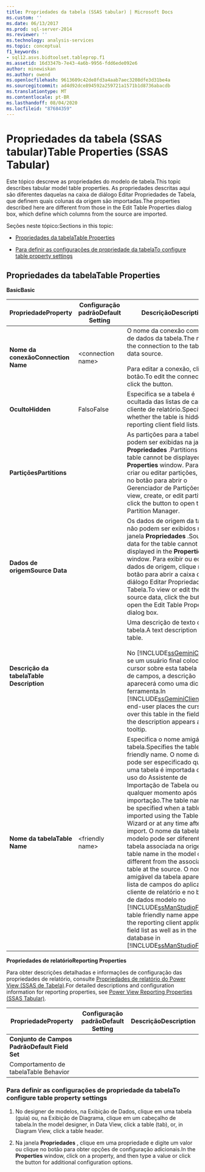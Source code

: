```yaml
---
title: Propriedades da tabela (SSAS tabular) | Microsoft Docs
ms.custom: ''
ms.date: 06/13/2017
ms.prod: sql-server-2014
ms.reviewer: ''
ms.technology: analysis-services
ms.topic: conceptual
f1_keywords:
- sql12.asvs.bidtoolset.tableprop.f1
ms.assetid: 16d3347b-7e43-4a6b-9956-fdd6ede092e6
author: minewiskan
ms.author: owend
ms.openlocfilehash: 9613609c42de8fd3a4aab7aec3208dfe3d31be4a
ms.sourcegitcommit: ad4d92dce894592a259721a1571b1d8736abacdb
ms.translationtype: MT
ms.contentlocale: pt-BR
ms.lasthandoff: 08/04/2020
ms.locfileid: "87684359"
---
```

# <a name="table-properties-ssas-tabular"></a><span data-ttu-id="37d28-102">Propriedades da tabela (SSAS tabular)</span><span class="sxs-lookup"><span data-stu-id="37d28-102">Table Properties (SSAS Tabular)</span></span>
  <span data-ttu-id="37d28-103">Este tópico descreve as propriedades do modelo de tabela.</span><span class="sxs-lookup"><span data-stu-id="37d28-103">This topic describes tabular model table properties.</span></span> <span data-ttu-id="37d28-104">As propriedades descritas aqui são diferentes daquelas na caixa de diálogo Editar Propriedades de Tabela, que definem quais colunas da origem são importadas.</span><span class="sxs-lookup"><span data-stu-id="37d28-104">The properties described here are different from those in the Edit Table Properties dialog box, which define which columns from the source are imported.</span></span>  
  
 <span data-ttu-id="37d28-105">Seções neste tópico:</span><span class="sxs-lookup"><span data-stu-id="37d28-105">Sections in this topic:</span></span>  
  
-   [<span data-ttu-id="37d28-106">Propriedades da tabela</span><span class="sxs-lookup"><span data-stu-id="37d28-106">Table Properties</span></span>](#bkmk_properties)  
  
-   [<span data-ttu-id="37d28-107">Para definir as configurações de propriedade da tabela</span><span class="sxs-lookup"><span data-stu-id="37d28-107">To configure table property settings</span></span>](#bkmk_config_prop)  
  
##  <a name="table-properties"></a><a name="bkmk_properties"></a><span data-ttu-id="37d28-108">Propriedades da tabela</span><span class="sxs-lookup"><span data-stu-id="37d28-108">Table Properties</span></span>  
 <span data-ttu-id="37d28-109">**Basic**</span><span class="sxs-lookup"><span data-stu-id="37d28-109">**Basic**</span></span>  
  
|<span data-ttu-id="37d28-110">Propriedade</span><span class="sxs-lookup"><span data-stu-id="37d28-110">Property</span></span>|<span data-ttu-id="37d28-111">Configuração padrão</span><span class="sxs-lookup"><span data-stu-id="37d28-111">Default Setting</span></span>|<span data-ttu-id="37d28-112">Descrição</span><span class="sxs-lookup"><span data-stu-id="37d28-112">Description</span></span>|  
|--------------|---------------------|-----------------|  
|<span data-ttu-id="37d28-113">**Nome da conexão**</span><span class="sxs-lookup"><span data-stu-id="37d28-113">**Connection Name**</span></span>|\<connection name>|<span data-ttu-id="37d28-114">O nome da conexão com a fonte de dados da tabela.</span><span class="sxs-lookup"><span data-stu-id="37d28-114">The name of the connection to the table's data source.</span></span><br /><br /> <span data-ttu-id="37d28-115">Para editar a conexão, clique no botão.</span><span class="sxs-lookup"><span data-stu-id="37d28-115">To edit the connection, click the button.</span></span>|  
|<span data-ttu-id="37d28-116">**Oculto**</span><span class="sxs-lookup"><span data-stu-id="37d28-116">**Hidden**</span></span>|<span data-ttu-id="37d28-117">Falso</span><span class="sxs-lookup"><span data-stu-id="37d28-117">False</span></span>|<span data-ttu-id="37d28-118">Especifica se a tabela é ocultada das listas de campo de cliente de relatório.</span><span class="sxs-lookup"><span data-stu-id="37d28-118">Specifies whether the table is hidden from reporting client field lists.</span></span>|  
|<span data-ttu-id="37d28-119">**Partições**</span><span class="sxs-lookup"><span data-stu-id="37d28-119">**Partitions**</span></span>||<span data-ttu-id="37d28-120">As partições para a tabela não podem ser exibidas na janela **Propriedades** .</span><span class="sxs-lookup"><span data-stu-id="37d28-120">Partitions for the table cannot be displayed in the **Properties** window.</span></span> <span data-ttu-id="37d28-121">Para exibir, criar ou editar partições, clique no botão para abrir o Gerenciador de Partições.</span><span class="sxs-lookup"><span data-stu-id="37d28-121">To view, create, or edit partitions, click the button to open the Partition Manager.</span></span>|  
|<span data-ttu-id="37d28-122">**Dados de origem**</span><span class="sxs-lookup"><span data-stu-id="37d28-122">**Source Data**</span></span>||<span data-ttu-id="37d28-123">Os dados de origem da tabela não podem ser exibidos na janela **Propriedades** .</span><span class="sxs-lookup"><span data-stu-id="37d28-123">Source data for the table cannot be displayed in the **Properties** window.</span></span> <span data-ttu-id="37d28-124">Para exibir ou editar os dados de origem, clique no botão para abrir a caixa de diálogo Editar Propriedades da Tabela.</span><span class="sxs-lookup"><span data-stu-id="37d28-124">To view or edit the source data, click the button to open the Edit Table Properties dialog box.</span></span>|  
|<span data-ttu-id="37d28-125">**Descrição da tabela**</span><span class="sxs-lookup"><span data-stu-id="37d28-125">**Table Description**</span></span>||<span data-ttu-id="37d28-126">Uma descrição de texto da tabela.</span><span class="sxs-lookup"><span data-stu-id="37d28-126">A text description for the table.</span></span><br /><br /> <span data-ttu-id="37d28-127">No [!INCLUDE[ssGeminiClient](../../includes/ssgeminiclient-md.md)], se um usuário final colocar o cursor sobre esta tabela na lista de campos, a descrição aparecerá como uma dica de ferramenta.</span><span class="sxs-lookup"><span data-stu-id="37d28-127">In [!INCLUDE[ssGeminiClient](../../includes/ssgeminiclient-md.md)], if an end-user places the cursor over this table in the field list, the description appears as a tooltip.</span></span>|  
|<span data-ttu-id="37d28-128">**Nome da tabela**</span><span class="sxs-lookup"><span data-stu-id="37d28-128">**Table Name**</span></span>|\<friendly name>|<span data-ttu-id="37d28-129">Especifica o nome amigável da tabela.</span><span class="sxs-lookup"><span data-stu-id="37d28-129">Specifies the table's friendly name.</span></span> <span data-ttu-id="37d28-130">O nome da tabela pode ser especificado quando uma tabela é importada com o uso do Assistente de Importação de Tabela ou a qualquer momento após a importação.</span><span class="sxs-lookup"><span data-stu-id="37d28-130">The table name can be specified when a table is imported using the Table Import Wizard or at any time after import.</span></span> <span data-ttu-id="37d28-131">O nome da tabela no modelo pode ser diferente da tabela associada na origem.</span><span class="sxs-lookup"><span data-stu-id="37d28-131">The table name in the model can be different from the associated table at the source.</span></span> <span data-ttu-id="37d28-132">O nome amigável da tabela aparece na lista de campos do aplicativo cliente de relatório e no banco de dados modelo no [!INCLUDE[ssManStudioFull](../../includes/ssmanstudiofull-md.md)].</span><span class="sxs-lookup"><span data-stu-id="37d28-132">The table friendly name appears in the reporting client application field list as well as in the model database in [!INCLUDE[ssManStudioFull](../../includes/ssmanstudiofull-md.md)].</span></span>|  
  
 <span data-ttu-id="37d28-133">**Propriedades de relatório**</span><span class="sxs-lookup"><span data-stu-id="37d28-133">**Reporting Properties**</span></span>  
  
 <span data-ttu-id="37d28-134">Para obter descrições detalhadas e informações de configuração das propriedades de relatório, consulte [Propriedades de relatório do Power View &#40;SSAS de Tabela&#41;](properties-ssas-tabular.md).</span><span class="sxs-lookup"><span data-stu-id="37d28-134">For detailed descriptions and configuration information for reporting properties, see [Power View Reporting Properties &#40;SSAS Tabular&#41;](properties-ssas-tabular.md).</span></span>  
  
|<span data-ttu-id="37d28-135">Propriedade</span><span class="sxs-lookup"><span data-stu-id="37d28-135">Property</span></span>|<span data-ttu-id="37d28-136">Configuração padrão</span><span class="sxs-lookup"><span data-stu-id="37d28-136">Default Setting</span></span>|<span data-ttu-id="37d28-137">Descrição</span><span class="sxs-lookup"><span data-stu-id="37d28-137">Description</span></span>|  
|--------------|---------------------|-----------------|  
|<span data-ttu-id="37d28-138">**Conjunto de Campos Padrão**</span><span class="sxs-lookup"><span data-stu-id="37d28-138">**Default Field Set**</span></span>|||  
|<span data-ttu-id="37d28-139">Comportamento de tabela</span><span class="sxs-lookup"><span data-stu-id="37d28-139">Table Behavior</span></span>|||  
  
###  <a name="to-configure-table-property-settings"></a><a name="bkmk_config_prop"></a><span data-ttu-id="37d28-140">Para definir as configurações de propriedade da tabela</span><span class="sxs-lookup"><span data-stu-id="37d28-140">To configure table property settings</span></span>  
  
1.  <span data-ttu-id="37d28-141">No designer de modelos, na Exibição de Dados, clique em uma tabela (guia) ou, na Exibição de Diagrama, clique em um cabeçalho de tabela.</span><span class="sxs-lookup"><span data-stu-id="37d28-141">In the model designer, in Data View, click a table (tab), or, in Diagram View, click a table header.</span></span>  
  
2.  <span data-ttu-id="37d28-142">Na janela **Propriedades** , clique em uma propriedade e digite um valor ou clique no botão para obter opções de configuração adicionais.</span><span class="sxs-lookup"><span data-stu-id="37d28-142">In the **Properties** window, click on a property, and then type a value or click the button for additional configuration options.</span></span>  
  
  
